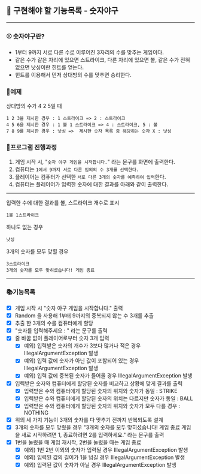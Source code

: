 ## 🚀 구현해야 할 기능목록 - 숫자야구
___

### ⚾ 숫자야구란?
- 1부터 9까지 서로 다른 수로 이루어진 3자리의 수를 맞추는 게임이다.
- 같은 수가 같은 자리에 있으면 스트라이크, 다른 자리에 있으면 볼, 같은 수가 전혀 없으면 낫싱이란 힌트를 얻는다.
- 힌트를 이용해서 먼저 상대방의 수를 맞추면 승리한다.

### 🔭예제
상대방의 수가 4 2 5일 때

    1 2 3을 제시한 경우 : 1 스트라이크 => 2 : 스트라이크
    4 5 6을 제시한 경우 : 1 볼 1 스트라이크 => 4 : 스트라이크, 5 : 볼
    7 8 9를 제시한 경우 : 낫싱 =>  제시한 숫자 목록 중 해당하는 숫자 X : 낫싱

### 📌프로그램 진행과정
1) 게임 시작 시, "`숫자 야구 게임을 시작합니다.`" 라는 문구를 화면에 출력한다.
2) 컴퓨터는 `1에서 9까지 서로 다른 임의의 수 3개를 선택한다.`
3) 플레이어는 컴퓨터가 선택한 `서로 다른 3개의 숫자를 예측하여 입력`한다.
4) 컴퓨터는 플레이어가 입력한 숫자에 대한 결과를 아래와 같이 출력한다.
___
입력한 수에 대한 결과를 볼, 스트라이크 개수로 표시

    1볼 1스트라이크
하나도 없는 경우

    낫싱
3개의 숫자를 모두 맞힐 경우
    
    3스트라이크
    3개의 숫자를 모두 맞히셨습니다! 게임 종료
___
### 📚기능목록
- [x] 게임 시작 시 "숫자 야구 게임을 시작합니다." 출력
- [x] Random 을 사용해 1부터 9까지의 중복되지 않는 수 3개를 추출
- [x] 추출 한 3개의 수를 컴퓨터에게 할당
- [x] "숫자를 입력해주세요 : " 라는 문구를 출력
- [x] 줄 바꿈 없이 플레이어로부터 숫자 3개 입력
    - [x] 예외) 입력받은 숫자의 개수가 3보다 많거나 적은 경우 IllegalArgumentException 발생
    - [x] 예외) 입력 값에 숫자가 아닌 값이 포함되어 있는 경우 IllegalArgumentException 발생
    - [x] 예외) 입력 값에 중복된 숫자가 들어올 경우 IllegalArgumentException 발생
- [x] 입력받은 숫자와 컴퓨터에게 할당된 숫자를 비교하고 상황에 맞게 결과를 출력
    - [x] 입력받은 수와 컴퓨터에게 할당된 숫자의 위치와 숫자가 동일 : STRIKE
    - [x] 입력받은 수와 컴퓨터에게 할당된 숫자의 위치는 다르지만 숫자가 동일 : BALL
    - [x] 입력받은 수와 컴퓨터에게 할당된 숫자의 위치와 숫자가 모두 다를 경우 : NOTHING
- [x] 위의 세 가지 기능이 3개의 숫자를 다 맞추기 전까지 반복되도록 설계
- [x] 3개의 숫자를 모두 맞췄을 경우 "3개의 숫자를 모두 맞히셨습니다! 게임 종료 게임을 새로 시작하려면 1, 종료하려면 2를 입력하세요." 라는 문구를 출력
- [x] 1번을 눌렀을 때 게임 재시작, 2번을 눌렀을 때는 게임 종료
    - [x] 예외) 1번 2번 이외의 숫자가 입력될 경우 IllegalArgumentException 발생
    - [x] 예외) 입력된 값의 길이가 1을 넘길 경우 IllegalArgumentException 발생
    - [x] 예외) 입력된 값이 숫자가 아닐 경우 IllegalArgumentException 발생
